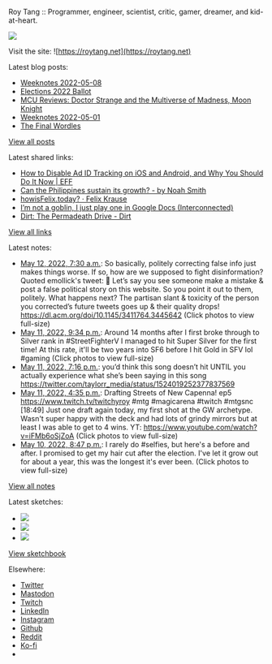 Roy Tang :: Programmer, engineer, scientist, critic, gamer, dreamer, and kid-at-heart.

![](https://roytang.net/static/img/profile.jpg)

Visit the site: ![https://roytang.net](https://roytang.net)

Latest blog posts:

- [Weeknotes 2022-05-08](https://roytang.net/2022/05/weeknotes-05-08/)
- [Elections 2022 Ballot](https://roytang.net/2022/05/elections-2022-ballot/)
- [MCU Reviews: Doctor Strange and the Multiverse of Madness, Moon Knight](https://roytang.net/2022/05/strange2-moon-knight/)
- [Weeknotes 2022-05-01](https://roytang.net/2022/05/weeknotes-05-01/)
- [The Final Wordles](https://roytang.net/2022/04/final-wordles/)

[View all posts](https://roytang.net/blog)

Latest shared links:

- [How to Disable Ad ID Tracking on iOS and Android, and Why You Should Do It Now | EFF](https://roytang.net/2022/05/adcfd7abefdedac61c95e85eaff13e9f/)
- [Can the Philippines sustain its growth? - by Noah Smith](https://roytang.net/2022/05/078195f7d75927abc117d998f21abe7b/)
- [howisFelix.today? · Felix Krause](https://roytang.net/2022/05/66d647287ff9272f51c685785a475ac1/)
- [I’m not a goblin, I just play one in Google Docs (Interconnected)](https://roytang.net/2022/05/2b9235e82e5ad7275785e3d11b74cc9b/)
- [Dirt: The Permadeath Drive - Dirt](https://roytang.net/2022/05/0cf8a69db081e5b193741a8e0119f245/)

[View all links](https://roytang.net/links)

Latest notes:

- [May 12, 2022, 7:30 a.m.](https://roytang.net/2022/05/1524532530942124032/): So basically, politely correcting false info just makes things worse. If so, how are we supposed to fight disinformation? Quoted emollick&#x27;s tweet: 🤦 Let’s say you see someone make a mistake &amp; post a false political story on this website. So you point it out to them, politely. What happens next? The partisan slant &amp; toxicity of the person you corrected’s future tweets goes up &amp; their quality drops! https://dl.acm.org/doi/10.1145/3411764.3445642 (Click photos to view full-size)
- [May 11, 2022, 9:34 p.m.](https://roytang.net/2022/05/1524382403296333824/): Around 14 months after I first broke through to Silver rank in #StreetFighterV I managed to hit Super Silver for the first time! At this rate, it&#x27;ll be two years into SF6 before I hit Gold in SFV lol #gaming (Click photos to view full-size)
- [May 11, 2022, 7:16 p.m.](https://roytang.net/2022/05/1524347696881954816/): you’d think this song doesn’t hit UNTIL you actually experience what she’s been saying in this song https://twitter.com/taylorr_media/status/1524019252377837569
- [May 11, 2022, 4:35 p.m.](https://roytang.net/2022/05/1524307108920967168/): Drafting Streets of New Capenna! ep5 https://www.twitch.tv/twitchyroy #mtg #magicarena #twitch #mtgsnc [18:49] Just one draft again today, my first shot at the GW archetype. Wasn&#x27;t super happy with the deck and had lots of grindy mirrors but at least I was able to get to 4 wins. YT: https://www.youtube.com/watch?v=iFMb6oSjZoA (Click photos to view full-size)
- [May 10, 2022, 8:47 p.m.](https://roytang.net/2022/05/1524008116395724801/): I rarely do #selfies, but here&#x27;s a before and after. I promised to get my hair cut after the election. I&#x27;ve let it grow out for about a year, this was the longest it&#x27;s ever been. (Click photos to view full-size)

[View all notes](https://roytang.net/notes)

Latest sketches:


- ![](https://roytang.net/media/cache/eb/6d/eb6d42690e16874c36049dccfd32b06d.jpg)
- ![](https://roytang.net/media/cache/6c/d5/6cd5b41f73d41026b3f65beeac28a6af.jpg)
- ![](https://roytang.net/media/cache/e5/da/e5da975ee2fed5a25dba802aa7d5ad1c.jpg)

[View sketchbook](https://roytang.net/albums/sketchbook)


Elsewhere:

- [Twitter](https://twitter.com/roytang)
- [Mastodon](https://mastodon.technology/@roytang)
- [Twitch](https://twitch.tv/twitchyroy)
- [LinkedIn](https://www.linkedin.com/in/roytang)
- [Instagram](https://instagram.com/roytang0400)
- [Github](https://github.com/roytang)
- [Reddit](https://reddit.com/u/hungryroy)
- [Ko-fi](https://ko-fi.com/roytang)
- [](mailto:hello@roytang.net)